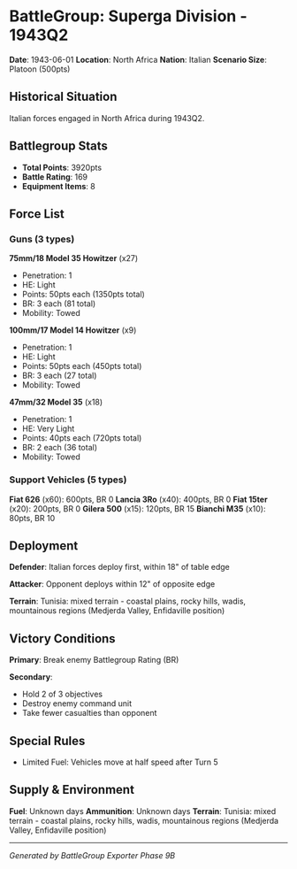 # BattleGroup: Superga Division - 1943Q2

**Date**: 1943-06-01
**Location**: North Africa
**Nation**: Italian
**Scenario Size**: Platoon (500pts)

## Historical Situation

Italian forces engaged in North Africa during 1943Q2.

## Battlegroup Stats

- **Total Points**: 3920pts
- **Battle Rating**: 169
- **Equipment Items**: 8

## Force List

### Guns (3 types)

**75mm/18 Model 35 Howitzer** (x27)
- Penetration: 1
- HE: Light
- Points: 50pts each (1350pts total)
- BR: 3 each (81 total)
- Mobility: Towed

**100mm/17 Model 14 Howitzer** (x9)
- Penetration: 1
- HE: Light
- Points: 50pts each (450pts total)
- BR: 3 each (27 total)
- Mobility: Towed

**47mm/32 Model 35** (x18)
- Penetration: 1
- HE: Very Light
- Points: 40pts each (720pts total)
- BR: 2 each (36 total)
- Mobility: Towed

### Support Vehicles (5 types)

**Fiat 626** (x60): 600pts, BR 0
**Lancia 3Ro** (x40): 400pts, BR 0
**Fiat 15ter** (x20): 200pts, BR 0
**Gilera 500** (x15): 120pts, BR 15
**Bianchi M35** (x10): 80pts, BR 10

## Deployment

**Defender**: Italian forces deploy first, within 18" of table edge

**Attacker**: Opponent deploys within 12" of opposite edge

**Terrain**: Tunisia: mixed terrain - coastal plains, rocky hills, wadis, mountainous regions (Medjerda Valley, Enfidaville position)

## Victory Conditions

**Primary**: Break enemy Battlegroup Rating (BR)

**Secondary**:
- Hold 2 of 3 objectives
- Destroy enemy command unit
- Take fewer casualties than opponent

## Special Rules

- Limited Fuel: Vehicles move at half speed after Turn 5

## Supply & Environment

**Fuel**: Unknown days
**Ammunition**: Unknown days
**Terrain**: Tunisia: mixed terrain - coastal plains, rocky hills, wadis, mountainous regions (Medjerda Valley, Enfidaville position)

---

*Generated by BattleGroup Exporter Phase 9B*
